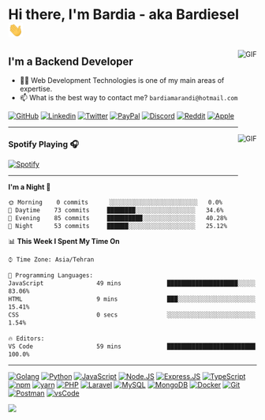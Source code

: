 # Hi there, I'm Bardia - aka Bardiesel <img width="30px" src="https://github.com/SatYu26/SatYu26/raw/master/Assets/Hi.gif" />

<img align="right" alt="GIF" height="160px" src="https://media.giphy.com/media/du3J3cXyzhj75IOgvA/giphy.gif" />

## I'm a Backend Developer

- 👨‍💻 Web Development Technologies is one of my main areas of expertise.
- 📫 What is the best way to contact me? `bardiamarandi@hotmail.com`


[![GitHub](https://img.shields.io/badge/GitHub-100000?style=for-the-badge&logo=github&logoColor=white)](https://github.com/bardiesel)
[![Linkedin](https://img.shields.io/badge/LinkedIn-0077B5?style=for-the-badge&logo=linkedin&logoColor=white)](https://www.linkedin.com/in/bardiesel/)
[![Twitter](https://img.shields.io/badge/Twitter-1DA1F2?style=for-the-badge&logo=twitter&logoColor=white)](https://twitter.com/realbardiesel)
[![PayPal](https://img.shields.io/badge/PayPal-00457C?style=for-the-badge&logo=paypal&logoColor=white)](https://paypal.me/Bardiesel)
[![Discord](https://img.shields.io/badge/Discord-7289DA?style=for-the-badge&logo=discord&logoColor=white)](https://discord.gg/pED7Yw9SAj)
[![Reddit](https://img.shields.io/badge/Reddit-FF4500?style=for-the-badge&logo=reddit&logoColor=white)](https://www.reddit.com/user/Bardiesel)
[![Apple](https://img.shields.io/badge/Apple-MacBook_Pro_2019-999999?style=for-the-badge&logo=apple&logoColor=white)]()


---

<img align="right" alt="GIF" height="170px" src="https://media.giphy.com/media/J5B1Y8QZnzXXbLQIBu/giphy.gif" />

### Spotify Playing 🎧

[![Spotify](https://novatorem-kyzbk7wxl-bardiesel.vercel.app/api/spotify)](https://open.spotify.com/user/31doy22mvycwt43tx6ajtqe7tdtu)

---

<!--START_SECTION:waka-->
**I'm a Night 🦉** 

```text
🌞 Morning    0 commits      ░░░░░░░░░░░░░░░░░░░░░░░░░   0.0% 
🌆 Daytime    73 commits     ████████░░░░░░░░░░░░░░░░░   34.6% 
🌃 Evening    85 commits     ██████████░░░░░░░░░░░░░░░   40.28% 
🌙 Night      53 commits     ██████░░░░░░░░░░░░░░░░░░░   25.12%

```


📊 **This Week I Spent My Time On** 

```text
⌚︎ Time Zone: Asia/Tehran

💬 Programming Languages: 
JavaScript               49 mins             ████████████████████░░░░░   83.06% 
HTML                     9 mins              ███░░░░░░░░░░░░░░░░░░░░░░   15.41% 
CSS                      0 secs              ░░░░░░░░░░░░░░░░░░░░░░░░░   1.54%

🔥 Editors: 
VS Code                  59 mins             █████████████████████████   100.0%

```


<!--END_SECTION:waka-->


---
[![Golang](https://img.shields.io/badge/Go-00ADD8?style=for-the-badge&logo=go&logoColor=white)]()
[![Python](https://img.shields.io/badge/Python-3776AB?style=for-the-badge&logo=python&logoColor=white)]()
[![JavaScript](https://img.shields.io/badge/JavaScript-F7DF1E?style=for-the-badge&logo=javascript&logoColor=black)]()
[![Node.JS](https://img.shields.io/badge/Node.js-43853D?style=for-the-badge&logo=node.js&logoColor=white)]()
[![Express.JS](https://img.shields.io/badge/Express.js-000000?style=for-the-badge&logo=express&logoColor=white)]()
[![TypeScript](https://img.shields.io/badge/TypeScript-007ACC?style=for-the-badge&logo=typescript&logoColor=white)]()
[![npm](https://img.shields.io/badge/npm-CB3837?style=for-the-badge&logo=npm&logoColor=white)]()
[![yarn](https://img.shields.io/badge/Yarn-2C8EBB?style=for-the-badge&logo=yarn&logoColor=white)]()
[![PHP](https://img.shields.io/badge/PHP-777BB4?style=for-the-badge&logo=php&logoColor=white)]()
[![Laravel](https://img.shields.io/badge/Laravel-FF2D20?style=for-the-badge&logo=laravel&logoColor=white)]()
[![MySQL](https://img.shields.io/badge/MySQL-00000F?style=for-the-badge&logo=mysql&logoColor=white)]()
[![MongoDB](https://img.shields.io/badge/MongoDB-4EA94B?style=for-the-badge&logo=mongodb&logoColor=white)]()
[![Docker](https://img.shields.io/badge/Docker-2CA5E0?style=for-the-badge&logo=docker&logoColor=white)]()
[![Git](https://img.shields.io/badge/Git-F05032?style=for-the-badge&logo=git&logoColor=white)]()
[![Postman](https://img.shields.io/badge/Postman-FF6C37?style=for-the-badge&logo=Postman&logoColor=white)]()
[![vsCode](https://img.shields.io/badge/Visual_Studio_Code-0078D4?style=for-the-badge&logo=visual%20studio%20code&logoColor=white)]()

<img src="https://imgur.com/rilHVxA.png"/>
